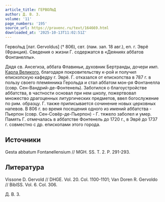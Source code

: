 ```yaml
---
article_title: ГЕРВОЛЬД
author: Д. В. З.
volume: '11'
page_numbers: '195'
source_url: https://pravenc.ru/text/164669.html
downloaded_at: '2025-10-13T11:02:51Z'
---
```


Герво́льд [лат. Gervoldus] († 806), свт. (пам. зап. 18 авг.), еп. г. Эврё (Франция). Сведения о жизни Г. содержатся в «Деяниях аббатов Фонтанеллы».

Дядя св. Ансегиза, аббата Флавиньи, духовник Бертранды, дочери имп. [Карла Великого](<https://pravenc.ru/text/Карл Великий.html>), благодаря покровительству к-рой и получил епископскую кафедру г. Эврё. Г. отказался от епископства в 787 г. в пользу своего племянника Герольда и стал аббатом мон-ря Фонтанелла (совр. Сен-Вандрий-де-Фонтенель). Заботился о благоустройстве аббатства, в частности основал при нем школу, пожертвовал множество драгоценных литургических предметов, ввел богослужение по рим. образцу. Г. также приписывается сочинение новых церковных напевов. В 806 г. во время посещения одного из имений аббатства - Пьерпон (совр. Сен-Совёр-де-Пьерпон) - Г. тяжело заболел и умер. Память Г. отмечалась в аббатстве Фонтенель до 1720 г., в Эврё до 1737 г. совместно с др. епископами этого города.

## Источники

Gesta abbatum Fontanellensium // MGH. SS. T. 2. P. 291-293.

## Литература

Vissone D. Gervold // DHGE. Vol. 20. Col. 1100-1101; Van Doren R. Gervoldo // BiblSS. Vol. 6. Col. 306.

Д. В. З.
